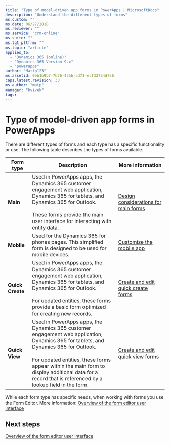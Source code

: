 ```yaml
---
title: "Type of model-driven app forms in PowerApps | MicrosoftDocs"
description: "Understand the different types of forms"
ms.custom: ""
ms.date: 06/27/2018
ms.reviewer: ""
ms.service: "crm-online"
ms.suite: ""
ms.tgt_pltfrm: ""
ms.topic: "article"
applies_to: 
  - "Dynamics 365 (online)"
  - "Dynamics 365 Version 9.x"
  - "powerapps"
author: "Mattp123"
ms.assetid: 0eb1b9b7-7b76-435b-ad71-ecf33754d736
caps.latest.revision: 33
ms.author: "matp"
manager: "kvivek"
tags: 
---
```

# Type of model-driven app forms in PowerApps

 There are different types of forms and each type has a specific functionality or use. The following table describes the types of forms available.  
  
|Form type|Description|More information|  
|---------------|-----------------|-----------------|  
|**Main**|Used in PowerApps apps, the Dynamics 365 customer engagement web application, Dynamics 365 for tablets, and Dynamics 365 for Outlook.<br /><br /> These forms provide the main user interface for interacting with entity data.|[Design considerations for main forms](design-considerations-main-forms.md)|  
|**Mobile**|Used for the Dynamics 365 for phones pages. This simplified form is designed to be used for mobile devices.|[Customize the mobile app](https://docs.microsoft.com/dynamics365/customer-engagement/customize/customize-phones-tablets)  |  
|**Quick Create**|Used in PowerApps apps, the Dynamics 365 customer engagement web application, Dynamics 365 for tablets, and Dynamics 365 for Outlook.<br /><br /> For updated entities, these forms provide a basic form optimized for creating new records.|[Create and edit quick create forms](create-edit-quick-view-forms.md) |  
|**Quick View**|Used in PowerApps apps, the Dynamics 365 customer engagement web application, Dynamics 365 for tablets, and Dynamics 365 for Outlook.<br /><br /> For updated entities, these forms appear within the main form to display additional data for a record that is referenced by a lookup field in the form.|[Create and edit quick view forms](create-edit-quick-view-forms.md)|  

While each form type has specific needs, when working with forms you use the Form Editor. More information: [Overview of the form editor user interface](form-editor-user-interface-legacy.md)


## Next steps

[Overview of the form editor user interface](form-editor-user-interface-legacy.md)
